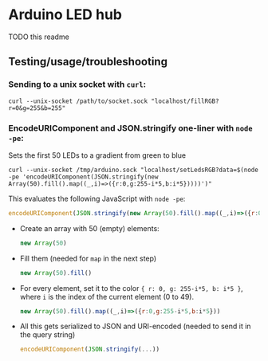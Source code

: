 # Arduino LED hub

TODO this readme

## Testing/usage/troubleshooting

### Sending to a unix socket with `curl`:

```
curl --unix-socket /path/to/socket.sock "localhost/fillRGB?r=0&g=255&b=255"
```

### EncodeURIComponent and JSON.stringify one-liner with `node -pe`:

Sets the first 50 LEDs to a gradient from green to blue

```
curl --unix-socket /tmp/arduino.sock "localhost/setLedsRGB?data=$(node -pe 'encodeURIComponent(JSON.stringify(new Array(50).fill().map((_,i)=>({r:0,g:255-i*5,b:i*5}))))')"
```

This evaluates the following JavaScript with `node -pe`:

```js
encodeURIComponent(JSON.stringify(new Array(50).fill().map((_,i)=>({r:0,g:255-i*5,b:i*5}))))
```

- Create an array with 50 (empty) elements:
  ```js
  new Array(50)
  ```
- Fill them (needed for `map` in the next step)
  ```js
  new Array(50).fill()
  ```
- For every element, set it to the color `{ r: 0, g: 255-i*5, b: i*5 }`,
  where `i` is the index of the current element (0 to 49).
  ```js
  new Array(50).fill().map((_,i)=>({r:0,g:255-i*5,b:i*5}))
  ```
- All this gets serialized to JSON and URI-encoded
  (needed to send it in the query string)
  ```js
  encodeURIComponent(JSON.stringify(...))
  ```
